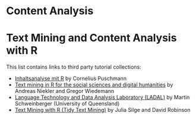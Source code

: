 # Content Analysis

# Text Mining and Content Analysis with R

This list contains links to third party tutorial collections:

* [Inhaltsanalyse mit R](http://inhaltsanalyse-mit-r.de/) by Cornelius Puschmann
* [Text mining in R for the social sciences and digital humanities](https://tm4ss.github.io/docs/) by Andreas Niekler and Gregor Wiedemann
* [Language Technology and Data Analysis Laboratory (LADAL)](https://slcladal.github.io/) by Martin Schweinberger (University of Queensland)
* [Text Mining with R (Tidy Text Mining)](https://www.tidytextmining.com/) by Julia Silge and David Robinson